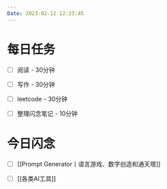 ```yaml
---
Date: 2023-02-12 12:23:45
---
```


# 每日任务
- [ ] 阅读 - 30分钟
- [ ] 写作 - 30分钟
- [ ] leetcode - 30分钟
- [ ] 整理闪念笔记 - 10分钟


# 今日闪念
- [ ] [[Prompt Generator丨语言游戏、数字创造和通天塔]]
- [ ] [[各类AI工具]]



